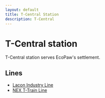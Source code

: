 ```yaml
---
layout: default
title: T-Central Station
description: T-Central
---
```


# T-Central station

T-Central station serves EcoPaw's settlement.

## Lines

- [Lacon Industry Line](/rail-lines/lcn-industry-line)
- [NEX T-Train Line](/rail-lines/nex-t-train-line)
